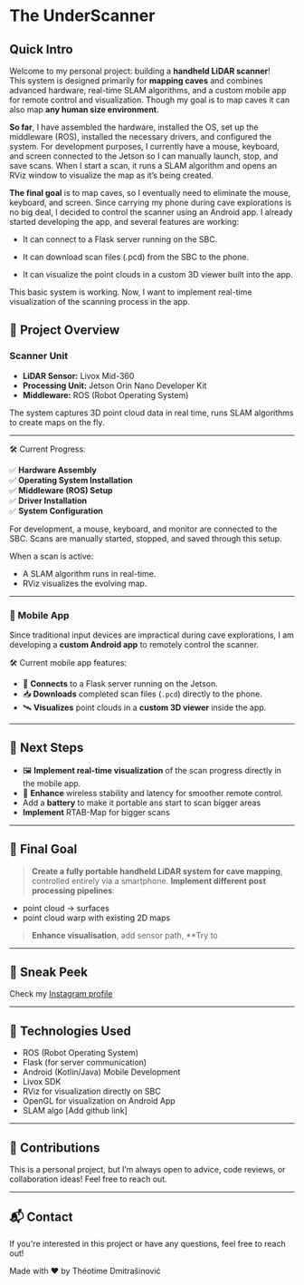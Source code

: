 # The UnderScanner
## Quick Intro
Welcome to my personal project: building a **handheld LiDAR scanner**!  
This system is designed primarily for **mapping caves** and combines advanced hardware, real-time SLAM algorithms, and a custom mobile app for remote control and visualization.
Though my goal is to map caves it can also map **any human size environment**.

**So far**, I have assembled the hardware, installed the OS, set up the middleware (ROS), installed the necessary drivers, and configured the system.
For development purposes, I currently have a mouse, keyboard, and screen connected to the Jetson so I can manually launch, stop, and save scans.
When I start a scan, it runs a SLAM algorithm and opens an RViz window to visualize the map as it’s being created.

**The final goal** is to map caves, so I eventually need to eliminate the mouse, keyboard, and screen.
Since carrying my phone during cave explorations is no big deal, I decided to control the scanner using an Android app.
I already started developing the app, and several features are working:

  - It can connect to a Flask server running on the SBC.

  - It can download scan files (.pcd) from the SBC to the phone.

  - It can visualize the point clouds in a custom 3D viewer built into the app.

This basic system is working.
Now, I want to implement real-time visualization of the scanning process in the app.


## 🚀 Project Overview
### Scanner Unit
- **LiDAR Sensor:** Livox Mid-360
- **Processing Unit:** Jetson Orin Nano Developer Kit
- **Middleware:** ROS (Robot Operating System)

The system captures 3D point cloud data in real time, runs SLAM algorithms to create maps on the fly.

---

🛠 Current Progress:

✅ **Hardware Assembly**  
✅ **Operating System Installation**  
✅ **Middleware (ROS) Setup**  
✅ **Driver Installation**  
✅ **System Configuration**  

For development, a mouse, keyboard, and monitor are connected to the SBC. Scans are manually started, stopped, and saved through this setup.

When a scan is active:

- A SLAM algorithm runs in real-time.
- RViz visualizes the evolving map.

---

### 📱 Mobile App

Since traditional input devices are impractical during cave explorations, I am developing a **custom Android app** to remotely control the scanner.

🛠 Current mobile app features:

- 📡 **Connects** to a Flask server running on the Jetson.
- 📥 **Downloads** completed scan files (`.pcd`) directly to the phone.
- 🛰 **Visualizes** point clouds in a **custom 3D viewer** inside the app.

---

## 🔮 Next Steps

- 🖼 **Implement real-time visualization** of the scan progress directly in the mobile app.
- 📶 **Enhance** wireless stability and latency for smoother remote control.
- Add a **battery** to make it portable ans start to scan bigger areas
- **Implement** RTAB-Map for bigger scans

---

## 🌌 Final Goal

> **Create a fully portable handheld LiDAR system for cave mapping**, controlled entirely via a smartphone.
> **Implement different post processing pipelines**:
  - point cloud -> surfaces
  - point cloud warp with existing 2D maps
> **Enhance visualisation**, add sensor path, 
> **Try to 

---

## 📸 Sneak Peek

Check my [Instagram profile](https://www.instagram.com/3d_slam/)

---

## 🧠 Technologies Used

- ROS (Robot Operating System)
- Flask (for server communication)
- Android (Kotlin/Java) Mobile Development
- Livox SDK
- RViz for visualization directly on SBC
- OpenGL for visualization on Android App
- SLAM algo [Add github link]

---

## 🤝 Contributions

This is a personal project, but I’m always open to advice, code reviews, or collaboration ideas! Feel free to reach out.

---

## 📬 Contact

If you're interested in this project or have any questions, feel free to reach out!


Made with ❤️ by Théotime Dmitrašinović
